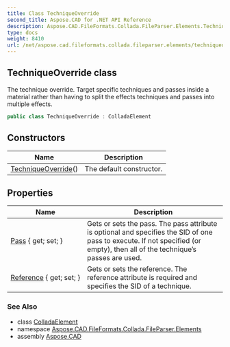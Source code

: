 ```yaml
---
title: Class TechniqueOverride
second_title: Aspose.CAD for .NET API Reference
description: Aspose.CAD.FileFormats.Collada.FileParser.Elements.TechniqueOverride class. The technique override. Target specific techniques and passes inside a material rather than having to split the effects techniques and passes into multiple effects
type: docs
weight: 8410
url: /net/aspose.cad.fileformats.collada.fileparser.elements/techniqueoverride/
---
```

## TechniqueOverride class

The technique override. Target specific techniques and passes inside a material rather than having to split the effects techniques and passes into multiple effects.

```csharp
public class TechniqueOverride : ColladaElement
```

## Constructors

| Name | Description |
| --- | --- |
| [TechniqueOverride](techniqueoverride/)() | The default constructor. |

## Properties

| Name | Description |
| --- | --- |
| [Pass](../../aspose.cad.fileformats.collada.fileparser.elements/techniqueoverride/pass/) { get; set; } | Gets or sets the pass. The pass attribute is optional and specifies the SID of one pass to execute. If not specified (or empty), then all of the technique’s passes are used. |
| [Reference](../../aspose.cad.fileformats.collada.fileparser.elements/techniqueoverride/reference/) { get; set; } | Gets or sets the reference. The reference attribute is required and specifies the SID of a technique. |

### See Also

* class [ColladaElement](../colladaelement/)
* namespace [Aspose.CAD.FileFormats.Collada.FileParser.Elements](../../aspose.cad.fileformats.collada.fileparser.elements/)
* assembly [Aspose.CAD](../../)



